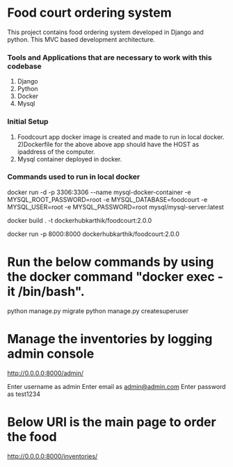 # Food court ordering system

This project contains food ordering system developed in Django and python. This MVC based development architecture.

### Tools and Applications that are necessary to work with this codebase

1) Django
2) Python
3) Docker 
4) Mysql

### Initial Setup

1) Foodcourt app docker image is created and made to run in local docker. 
2)Dockerfile for the above above app should have the HOST as ipaddress of the computer.
3) Mysql container deployed in docker.
### Commands used to run in local docker

docker run -d -p 3306:3306 --name mysql-docker-container -e MYSQL_ROOT_PASSWORD=root -e MYSQL_DATABASE=foodcourt -e MYSQL_USER=root -e MYSQL_PASSWORD=root mysql/mysql-server:latest

docker build . -t dockerhubkarthik/foodcourt:2.0.0

docker run -p 8000:8000 dockerhubkarthik/foodcourt:2.0.0

# Run the below commands by using the docker command "docker exec -it <container ID> /bin/bash".

python manage.py migrate
python manage.py createsuperuser


# Manage the inventories by logging admin console
http://0.0.0.0:8000/admin/

Enter username as admin
Enter email as admin@admin.com
Enter password as test1234

# Below URl is the main page to order the food
http://0.0.0.0:8000/inventories/
